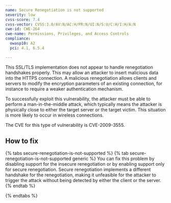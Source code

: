 ```yaml
---
name: Secure Renegotiation is not supported
severity: low
cvss-score: 7.4
cvss-vector: CVSS:3.0/AV:N/AC:H/PR:N/UI:N/S:U/C:H/I:H/A:N
cwe-id: CWE-264
cwe-name: Permissions, Privileges, and Access Controls
compliance:
  owasp10: A2
  pci: 4.1, 6.5.4

---            
```


This SSL/TLS implementation does not appear to handle renegotiation handshakes properly. This may allow an attacker to insert malicious data into the HTTPS connection. A malicious renegotiation allows clients and servers to modify the encryption parameters of an existing connection, for instance to require a weaker authentication mechanism.

To successfully exploit this vulnerability, the attacker must be able to perform a man-in-the-middle attack, which typically means the attacker is physically close to either the target server or the target victim. This situation is more likely to occur in wireless connections.

The CVE for this type of vulnerability is CVE-2009-3555.

## How to fix

{% tabs secure-renegotiation-is-not-supported %}
{% tab secure-renegotiation-is-not-supported generic %}
You can fix this problem by disabling support for the insecure renegotiation or by enabling support only for secure renegotiation. Secure renegotiation implements a different handshake for the renegotiation, making it unfeasible for the attacker to trigger the attack without being detected by either the client or the server.
{% endtab %}

{% endtabs %}
